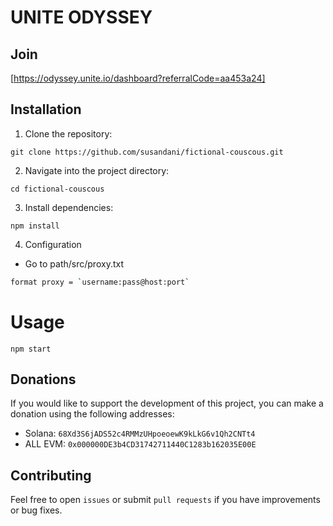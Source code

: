# UNITE ODYSSEY

## Join
[https://odyssey.unite.io/dashboard?referralCode=aa453a24]
## Installation
1. Clone the repository:
```
git clone https://github.com/susandani/fictional-couscous.git
```

2. Navigate into the project directory:
```
cd fictional-couscous
```

3. Install dependencies:
```
npm install
```

4. Configuration

- Go to path/src/proxy.txt
```bash shell
format proxy = `username:pass@host:port`
```

# Usage
```
npm start
```

## Donations
If you would like to support the development of this project, you can make a donation using the following addresses:

- Solana: `68Xd3S6jADS52c4RMMzUHpoeoewK9kLkG6v1Qh2CNTt4` 
- ALL EVM: `0x000000DE3b4CD31742711440C1283b162035E00E`

## Contributing
Feel free to open `issues` or submit `pull requests` if you have improvements or bug fixes.
